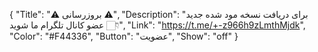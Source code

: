 {
"Title": "⚠️      بروزرسانی      ⚠️",
"Description": "برای دریافت نسخه مود شده جدید عضو کانال تلگرام ما شوید 👇🏻",
"Link": "https://t.me/+-z966h9zLmthMjdk",
"Color": "#F44336",
"Button": "عضویت",
"Show": "off"
}
